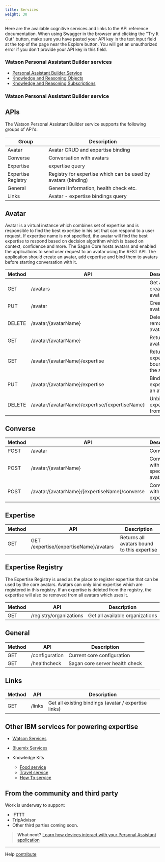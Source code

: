 ```yaml
---
title: Services
weight: 30
---
```

Here are the available cognitive services and links to the API reference documentation.  When using Swagger in the browser and clicking the "Try It Out" button, make sure you have pasted your API key in the text input field at the top of the page near the Explore button.  You will get an unauthorized error if you don't provide your API key in this field.  

### Watson Personal Assistant Builder services

* [Personal Assistant Builder Service]({{site.baseurl}}/broken_link)
* [Knowledge and Reasoning Objects]({{site.baseurl}}/broken_link)
* [Knowledge and Reasoning Subscriptions]({{site.baseurl}}/broken_link)

### Watson Personal Assistant Builder service

## APIs
The Watson Personal Assistant Builder service supports the following groups of API's:

Group | Description
--- | ---
Avatar | Avatar CRUD and expertise binding
Converse | Conversation with avatars
Expertise | expertise query
Expertise Registry | Registry for expertise which can be used by avatars (binding)
General | General information, health check etc.
Links | Avatar - expertise bindings query

## Avatar
Avatar is a virtual instance which combines set of expertise and is responsible
to find the best expertise in his set that can respond to a user request.
If expertise name is not specified, the avatar will find the best expertise to
respond based on decision algorithm which is based on context, confidence and
more.
The Sagan Core hosts avatars and enabled the applications to send user request
to an avatar using the REST API. The application should create an avatar, add expertise
and bind them to avatars before starting conversation with it.

Method | API | Description
--- | --- | ---
GET | /avatars | Get all created avatars
PUT | /avatar | Create new avatar
DELETE | /avatar/{avatarName} | Delete and remove an avatar
GET | /avatar/{avatarName} | Returns avatar data
GET | /avatar/{avatarName}/expertise | Returns all expertise bound to the avatar
PUT | /avatar/{avatarName}/expertise | Bind expertise to an avatar
DELETE | /avatar/{avatarName}/expertise/{expertiseName} | Unbind expertise from avatar

## Converse

Method | API | Description
--- | --- | ---
POST | /avatar | Converse
POST | /avatar/{avatarName} | Converse with specified avatar
POST | /avatar/{avatarName}/{expertiseName}/converse | Converse with avatar expertise

## Expertise

Method | API | Description
--- | --- | ---
GET | GET /expertise/{expertiseName}/avatars | Returns all avatars bound to this expertise

## Expertise Registry

The Expertise Registry is used as the place to register expertise that can be used by the core avatars. Avatars can only bind expertise which are registered in this registry.
If an expertise is deleted from the registry, the expertise will also be removed from all avatars which uses it.

Method | API | Description
--- | --- | ---
GET | /registry/organizations | Get all available organizations

## General

Method | API | Description
--- | --- | ---
GET | /configuration | Current core configuration
GET | /healthcheck | Sagan core server health check

## Links

Method | API | Description
--- | --- | ---
GET | /links | Get all existing bindings (avatar / expertise links)


## Other IBM services for powering expertise

* [Watson Services](https://www.ibm.com/watson/developercloud/)
* [Bluemix Services](https://console.ng.bluemix.net/apidocs)

* Knowledge Kits
  * [Food service](http://knowledge-kits.blekko.com/docs/api)
  * [Travel service](http://knowledge-kits.blekko.com/docs/api)
  * [How To service](http://knowledge-kits.blekko.com/docs/api)

## From the community and third party
Work is underway to support:

* IFTTT
* TripAdvisor
* Other third parties coming soon.

> **What next?** [Learn how devices interact with your Personal Assistant application]({{site.baseurl}}/cognitive-devices/what-are-they/)

--------
Help [contribute]({{site.baseurl}}/contribute/contribute-doc/)

